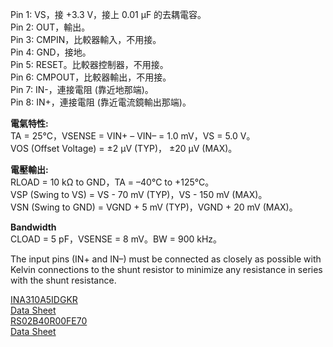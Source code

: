 Pin 1: VS，接 +3.3 V，接上 0.01 μF 的去耦電容。  
Pin 2: OUT，輸出。  
Pin 3: CMPIN，比較器輸入，不用接。  
Pin 4: GND，接地。  
Pin 5: RESET。比較器控制器，不用接。  
Pin 6: CMPOUT，比較器輸出，不用接。  
Pin 7: IN-，連接電阻 (靠近地那端)。  
Pin 8: IN+，連接電阻 (靠近電流鏡輸出那端)。  
  
**電氣特性:**  
TA = 25°C，VSENSE = VIN+ – VIN– = 1.0 mV，VS = 5.0 V。  
VOS (Offset Voltage) = ±2 µV (TYP)， ±20 µV (MAX)。  
  
**電壓輸出:**  
RLOAD = 10 kΩ to GND，TA = –40°C to +125°C。  
VSP (Swing to VS) = VS - 70 mV (TYP)，VS - 150 mV (MAX)。  
VSN (Swing to GND) = VGND + 5 mV (TYP)，VGND + 20 mV (MAX)。  
  
**Bandwidth**  
CLOAD = 5 pF，VSENSE = 8 mV。BW = 900 kHz。  
  
The input pins (IN+ and IN–) must be connected as closely as possible with Kelvin connections to the shunt resistor to minimize any resistance in series with the shunt resistance.  
  
[INA310A5IDGKR](https://www.mouser.tw/ProductDetail/Texas-Instruments/INA310A5IDGKR?qs=ulEaXIWI0c9sKuCYLaAY4g%3D%3D)  
[Data Sheet](https://www.ti.com/lit/ds/symlink/ina310b.pdf?ts=1706015127637&ref_url=https%253A%252F%252Fwww.mouser.tw%252F)  
[RS02B40R00FE70](https://www.mouser.tw/ProductDetail/Vishay-Dale/RS02B40R00FE70?qs=0n%252BW%2FEG%252BKm74z5DZm0k6Ig%3D%3D)  
[Data Sheet](https://www.vishay.com/docs/30204/rsns.pdf)  